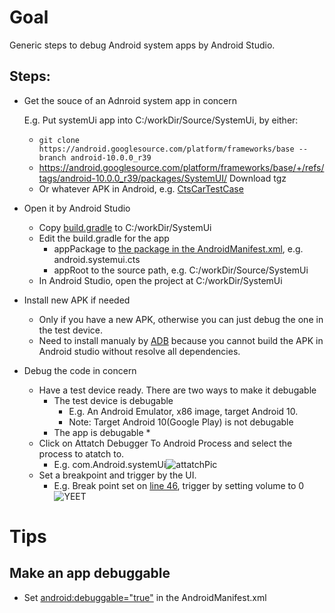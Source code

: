 # Goal
Generic steps to debug Android system apps by Android Studio.

## Steps:
* Get the souce of an Adnroid system app in concern

  E.g. Put systemUi app into C:/workDir/Source/SystemUi, by either:
  *  ```git clone https://android.googlesource.com/platform/frameworks/base --branch android-10.0.0_r39``` 
  * https://android.googlesource.com/platform/frameworks/base/+/refs/tags/android-10.0.0_r39/packages/SystemUI/ Download tgz
  * Or whatever APK in Android, e.g. [CtsCarTestCase](https://github.com/Alwin-Lin/development-debug-androidTest/tree/master/CtsCarTestCases#ctscartestcase)
  
* Open it by Android Studio
  * Copy [build.gradle](https://github.com/Alwin-Lin/development-debug-androidTest/blob/master/debugAndroidSystemApp/build.gradle) to C:/workDir/SystemUi
  * Edit the build.gradle for the app
    * appPackage to [the package in the AndroidManifest.xml](https://cs.android.com/android/platform/superproject/+/master:cts/tests/tests/systemui/AndroidManifest.xml;l=19), e.g. android.systemui.cts
    * appRoot to the source path, e.g. C:/workDir/Source/SystemUi
  * In Android Studio, open the project at C:/workDir/SystemUi
* Install new APK if needed
  * Only if you have a new APK, otherwise you can just debug the one in the test device.
  * Need to install manualy by [ADB](https://developer.android.com/studio/command-line/adb#pm) because you cannot build the APK in Android studio without resolve all dependencies. 
   
*  Debug the code in concern
   * Have a test device ready. There are two ways to make it debugable
     * The test device is debugable
        * E.g. An Android Emulator, x86 image, target Android 10.
        * Note: Target Android 10(Google Play) is not debugable
     *  The app is debugable
        * 
   * Click on Attatch Debugger To Android Process and select the process to atatch to.
     * E.g. com.Android.systemUi![attatchPic](https://user-images.githubusercontent.com/22556115/83983639-e834b680-a8e4-11ea-9a7a-91f7b42a224a.png)
   * Set a breakpoint and trigger by the UI.
     * E.g. Break point set on [line 46](https://cs.android.com/android/platform/superproject/+/master:frameworks/base/packages/SystemUI/src/com/android/systemui/volume/Util.java;l=46), trigger by setting volume to 0
     ![YEET](https://user-images.githubusercontent.com/22556115/83983637-e539c600-a8e4-11ea-85a3-667233f7cfb0.png)
# Tips
## Make an app debuggable
* Set [android:debuggable="true"](https://developer.android.com/guide/topics/manifest/application-element#debug) in the AndroidManifest.xml
